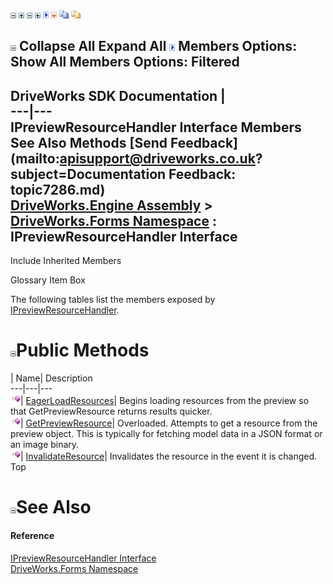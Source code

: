 ![](dotnetimages/collapse.gif) ![](dotnetimages/expand.gif) ![](dotnetimages/collapse.gif) ![](dotnetimages/expand.gif) ![](dotnetimages/drpdown.gif) ![](dotnetimages/drpdown_orange.gif) ![](dotnetimages/copycode.gif) ![](dotnetimages/copycodeHighlight.gif)

![](dotnetimages/collapse.gif) Collapse All Expand All ![](dotnetimages/drpdown.gif) Members Options: Show All  Members Options: Filtered   
---  
DriveWorks SDK Documentation  |   
---|---  
IPreviewResourceHandler Interface Members   
See Also Methods [Send Feedback](mailto:apisupport@driveworks.co.uk?subject=Documentation Feedback: topic7286.md)  
[DriveWorks.Engine Assembly](topic2156.md) > [DriveWorks.Forms Namespace](topic7266.md) : IPreviewResourceHandler Interface  
---  
  
Include Inherited Members    


Glossary Item Box

The following tables list the members exposed by [IPreviewResourceHandler](topic7286.md).

# ![](dotnetimages/collapse.gif)Public Methods

| Name| Description  
---|---|---  
![ Method](dotnetimages/Method.gif)| [EagerLoadResources](topic7291.md)| Begins loading resources from the preview so that GetPreviewResource returns results quicker.   
![ Method](dotnetimages/Method.gif)| [GetPreviewResource](topic7292.md)| Overloaded. Attempts to get a resource from the preview object. This is typically for fetching model data in a JSON format or an image binary.   
![ Method](dotnetimages/Method.gif)| [InvalidateResource](topic7295.md)| Invalidates the resource in the event it is changed.   
Top

# ![](dotnetimages/collapse.gif)See Also

#### Reference

[IPreviewResourceHandler Interface](topic7286.md)   
[DriveWorks.Forms Namespace](topic7266.md)


